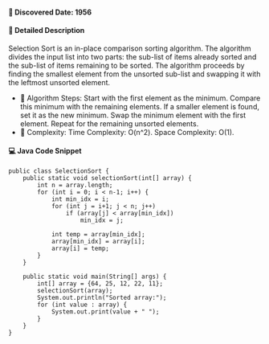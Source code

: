 #### 📅 Discovered Date: 1956
#### 📃 Detailed Description
Selection Sort is an in-place comparison sorting algorithm. The algorithm divides the input list into two parts: the sub-list of items already sorted and the sub-list of items remaining to be sorted. The algorithm proceeds by finding the smallest element from the unsorted sub-list and swapping it with the leftmost unsorted element.

* 🔹 Algorithm Steps:
Start with the first element as the minimum.
Compare this minimum with the remaining elements.
If a smaller element is found, set it as the new minimum.
Swap the minimum element with the first element.
Repeat for the remaining unsorted elements.
* 🔹 Complexity:
Time Complexity: O(n^2).
Space Complexity: O(1).

#### 💻 Java Code Snippet
```
public class SelectionSort {
    public static void selectionSort(int[] array) {
        int n = array.length;
        for (int i = 0; i < n-1; i++) {
            int min_idx = i;
            for (int j = i+1; j < n; j++)
                if (array[j] < array[min_idx])
                    min_idx = j;

            int temp = array[min_idx];
            array[min_idx] = array[i];
            array[i] = temp;
        }
    }

    public static void main(String[] args) {
        int[] array = {64, 25, 12, 22, 11};
        selectionSort(array);
        System.out.println("Sorted array:");
        for (int value : array) {
            System.out.print(value + " ");
        }
    }
}
